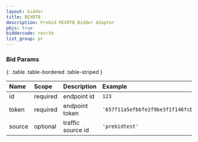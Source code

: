 ```yaml
---
layout: bidder
title: REXRTB
description: Prebid REXRTB Bidder Adaptor
pbjs: true
biddercode: rexrtb
list_group: pr
---
```


### Bid Params

{: .table .table-bordered .table-striped }

| Name   | Scope    | Description       | Example                              | Type    |
| :----- | :------- | :---------------- | :----------------------------------- | :------ |
| id     | required | endpoint id       | `123`                                | integer |
| token  | required | endpoint token    | `'657f11a5efbbfe2f9be3f1f146fcbc22'` | string  |
| source | optional | traffic source id | `'prebidtest'`                       | string  |

